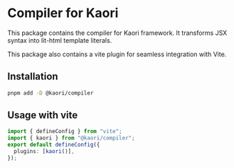 # Compiler for Kaori
This package contains the compiler for Kaori framework. It transforms JSX syntax into lit-html template literals.

This package also contains a vite plugin for seamless integration with Vite.
## Installation

```bash
pnpm add -D @kaori/compiler
```
## Usage with vite

```ts
import { defineConfig } from "vite";
import { kaori } from "@kaori/compiler";
export default defineConfig({
  plugins: [kaori()],
});
```




